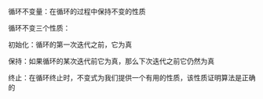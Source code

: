 循环不变量：在循环的过程中保持不变的性质

循环不变三个性质：

初始化：循环的第一次迭代之前，它为真

保持：如果循环的某次迭代前它为真，那么下次迭代之前它仍然为真

终止：在循环终止时，不变式为我们提供一个有用的性质，该性质证明算法是正确的





